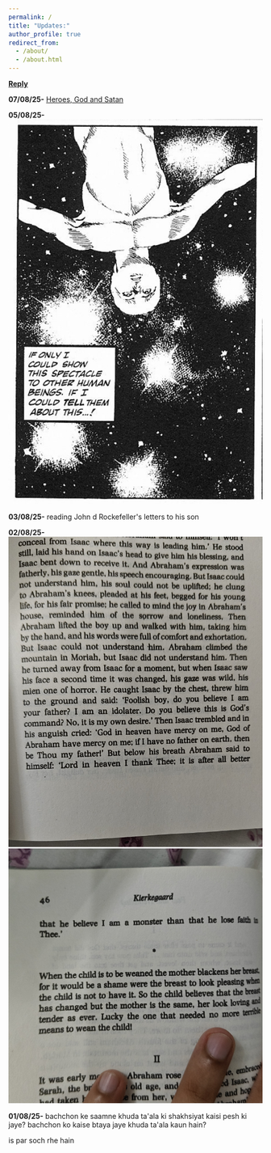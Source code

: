 ```yaml
---
permalink: /
title: "Updates:"
author_profile: true
redirect_from: 
  - /about/
  - /about.html
---
```


[**Reply**](https://docs.google.com/forms/d/e/1FAIpQLSfAAh_KQOIWVdx0PWdmuBx1Rt4vU3xc9UNUM4CgMl4Ckdqe1A/viewform?usp=dialog)


**07/08/25-** [Heroes, God and Satan](/_pages/Heroes,%20God%20and%20Satan.md)

**05/08/25-** 
![image3](/_pages/image3.jpg)

**03/08/25-** reading John d Rockefeller's letters to his son

**02/08/25-**
![image1](/_pages/image1.jpg)
![image2](/_pages/image2.jpg)

**01/08/25-** 
bachchon ke saamne khuda ta'ala ki shakhsiyat kaisi pesh ki jaye? bachchon ko kaise btaya jaye khuda ta'ala kaun hain?

is par soch rhe hain
